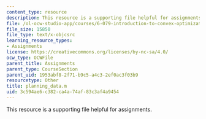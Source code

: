 ```yaml
---
content_type: resource
description: This resource is a supporting file helpful for assignments.
file: /ol-ocw-studio-app/courses/6-079-introduction-to-convex-optimization-fall-2009/3c594ae6c382ca4a74af83c3af4a9454_planning_data.m
file_size: 15850
file_type: text/x-objcsrc
learning_resource_types:
- Assignments
license: https://creativecommons.org/licenses/by-nc-sa/4.0/
ocw_type: OCWFile
parent_title: Assignments
parent_type: CourseSection
parent_uid: 1953abf8-2f71-b9c5-a4c3-2ef0ac3f03b9
resourcetype: Other
title: planning_data.m
uid: 3c594ae6-c382-ca4a-74af-83c3af4a9454
---
```

This resource is a supporting file helpful for assignments.